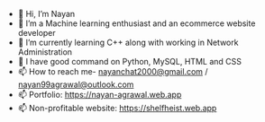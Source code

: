 - 👋 Hi, I’m Nayan
- 👀 I’m a Machine learning enthusiast and an ecommerce website developer
- 🌱 I’m currently learning C++ along with working in Network Administration
- 🌱 I have good command on Python, MySQL, HTML and CSS
- 📫 How to reach me- nayanchat2000@gmail.com / nayan99agrawal@outlook.com
- 📫 Portfolio: https://nayan-agrawal.web.app
- 📫 Non-profitable website: https://shelfheist.web.app
<!---
brnfcknayxn/brnfcknayxn is a ✨ special ✨ repository because its `README.md` (this file) appears on your GitHub profile.
You can click the Preview link to take a look at your changes.
--->
